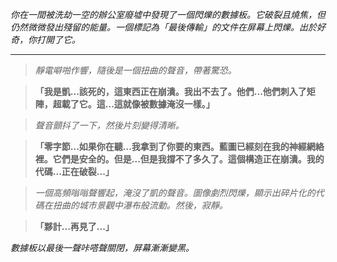 _你在一間被洗劫一空的辦公室廢墟中發現了一個閃爍的數據板。它破裂且燒焦，但仍然微微發出殘留的能量。一個標記為「最後傳輸」的文件在屏幕上閃爍。出於好奇，你打開了它。_

---

> _靜電噼啪作響，隨後是一個扭曲的聲音，帶著驚恐。_

> **「我是凱...該死的，這東西正在崩潰。我出不去了。他們...他們刺入了矩陣，超載了它。這...這就像被數據淹沒一樣。」**

> _聲音顫抖了一下，然後片刻變得清晰。_

> **「零字節...如果你在聽...我拿到了你要的東西。藍圖已經刻在我的神經網絡裡。它們是安全的。但是...但是我撐不了多久了。這個構造正在崩潰。我的代碼...正在破裂...」**

> _一個高頻嗡嗡聲響起，淹沒了凱的聲音。圖像劇烈閃爍，顯示出碎片化的代碼在扭曲的城市景觀中瀑布般流動。然後，寂靜。_

> **「夥計...再見了...」**

_數據板以最後一聲咔嗒聲關閉，屏幕漸漸變黑。_
